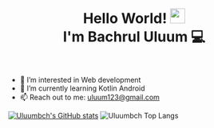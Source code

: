 
<h1 align="center">Hello World! <img src="https://raw.githubusercontent.com/MartinHeinz/MartinHeinz/master/wave.gif" width="30px">
  <br> I'm Bachrul Uluum 💻</h1>

<br>

- 👀 I’m interested in Web development
- 🌱 I’m currently learning Kotlin Android
- 📫 Reach out to me: uluum123@gmail.com


[![Uluumbch's GitHub stats](https://github-readme-stats.vercel.app/api?username=uluumbch&theme=tokyonight&show_icons=true)](https://github.com/anuraghazra/github-readme-stats)     ![Uluumbch Top Langs](https://github-readme-stats.vercel.app/api/top-langs/?username=uluumbch&layout=compact&theme=tokyonight)


<!---
uluumbch/uluumbch is a ✨ special ✨ repository because its `README.md` (this file) appears on your GitHub profile.
You can click the Preview link to take a look at your changes.
--->
